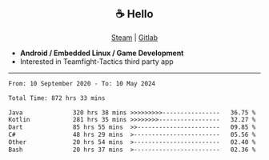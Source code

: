<h2 align="center"> ☕ Hello </h2>

<p align="center">
  <a href="https://steamcommunity.com/id/Niforances/">Steam</a> |
  <a href="https://gitlab.com/niforances">Gitlab</a>
</p>

 - **Android / Embedded Linux / Game Development**
 - Interested in Teamfight-Tactics third party app

------

<!--START_SECTION:waka-->

```txt
From: 10 September 2020 - To: 10 May 2024

Total Time: 872 hrs 33 mins

Java              320 hrs 38 mins >>>>>>>>>----------------   36.75 %
Kotlin            281 hrs 35 mins >>>>>>>>-----------------   32.27 %
Dart              85 hrs 55 mins  >>-----------------------   09.85 %
C#                48 hrs 29 mins  >------------------------   05.56 %
Other             20 hrs 54 mins  >------------------------   02.40 %
Bash              20 hrs 37 mins  >------------------------   02.36 %
```

<!--END_SECTION:waka-->
